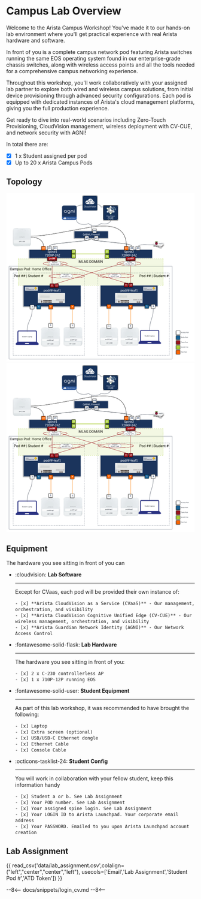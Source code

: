 # Campus Lab Overview

Welcome to the Arista Campus Workshop! You've made it to our hands-on lab environment where you'll get practical experience with real Arista hardware and software.

In front of you is a complete campus network pod featuring Arista switches running the same EOS operating system found in our enterprise-grade chassis switches, along with wireless access points and all the tools needed for a comprehensive campus networking experience.

Throughout this workshop, you'll work collaboratively with your assigned lab partner to explore both wired and wireless campus solutions, from initial device provisioning through advanced security configurations. Each pod is equipped with dedicated instances of Arista's cloud management platforms, giving you the full production experience.

Get ready to dive into real-world scenarios including Zero-Touch Provisioning, CloudVision management, wireless deployment with CV-CUE, and network security with AGNI!

In total there are:

- [x] 1 x Student assigned per pod
- [x] Up to 20 x Arista Campus Pods

## Topology

![Network Topology](../assets/images/topology/atd_student-light.png#only-light)
![Network Topology](../assets/images/topology/atd_student-light.png#only-dark)

## Equipment

The hardware you see sitting in front of you can

<div class="grid cards" markdown>

- :cloudvision: **Lab Software**

    ---

    Except for CVaas, each pod will be provided their own instance of:

      - [x] **Arista CloudVision as a Service (CVaaS)** - Our management, orchestration, and visibility
      - [x] **Arista CloudVision Cognitive Unified Edge (CV-CUE)** - Our wireless management, orchestration, and visibility
      - [x] **Arista Guardian Network Identity (AGNI)** - Our Network Access Control

- :fontawesome-solid-flask: **Lab Hardware**

    ---

    The hardware you see sitting in front of you:

      - [x] 2 x C-230 controllerless AP
      - [x] 1 x 710P-12P running EOS

- :fontawesome-solid-user: **Student Equipment**

    ---

    As part of this lab workshop, it was recommended to have brought the following:

      - [x] Laptop
      - [x] Extra screen (optional)
      - [x] USB/USB-C Ethernet dongle
      - [x] Ethernet Cable
      - [x] Console Cable

- :octicons-tasklist-24: **Student Config**

    ---

    You will work in collaboration with your fellow student, keep this information handy

      - [x] Student a or b. See Lab Assignment
      - [x] Your POD number. See Lab Assignment
      - [x] Your assigned spine login. See Lab Assignment
      - [x] Your LOGIN ID to Arista Launchpad. Your corporate email address
      - [x] Your PASSWORD. Emailed to you upon Arista Launchpad account creation

</div>

## Lab Assignment

<div class="grid cards" markdown>
 {{ read_csv('data/lab_assignment.csv',colalign=("left","center","center","left"), usecols=['Email','Lab Assignment','Student Pod #','ATD Token']) }}
</div>

--8<--
docs/snippets/login_cv.md
--8<--
